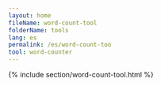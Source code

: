 ```yaml
---
layout: home
fileName: word-count-tool
folderName: tools
lang: es
permalink: /es/word-count-too
tool: word-counter
---
```

{% include section/word-count-tool.html %}